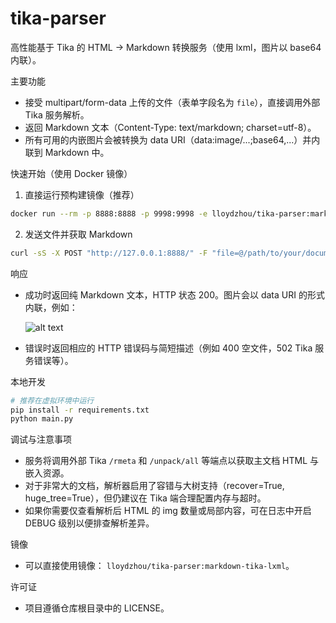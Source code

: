 # tika-parser
高性能基于 Tika 的 HTML -> Markdown 转换服务（使用 lxml，图片以 base64 内联）。

主要功能
- 接受 multipart/form-data 上传的文件（表单字段名为 `file`），直接调用外部 Tika 服务解析。
- 返回 Markdown 文本（Content-Type: text/markdown; charset=utf-8）。
- 所有可用的内嵌图片会被转换为 data URI（data:image/...;base64,...）并内联到 Markdown 中。

快速开始（使用 Docker 镜像）

1) 直接运行预构建镜像（推荐）

```bash
docker run --rm -p 8888:8888 -p 9998:9998 -e lloydzhou/tika-parser:markdown-tika-lxml
```

2) 发送文件并获取 Markdown

```bash
curl -sS -X POST "http://127.0.0.1:8888/" -F "file=@/path/to/your/document.pdf" -o output.md
```

响应
- 成功时返回纯 Markdown 文本，HTTP 状态 200。图片会以 data URI 的形式内联，例如：

  ![alt text](data:image/png;base64,iVBORw0KGgoAAAANS...)

- 错误时返回相应的 HTTP 错误码与简短描述（例如 400 空文件，502 Tika 服务错误等）。

本地开发

```bash
# 推荐在虚拟环境中运行
pip install -r requirements.txt
python main.py
```

调试与注意事项
- 服务将调用外部 Tika `/rmeta` 和 `/unpack/all` 等端点以获取主文档 HTML 与嵌入资源。
- 对于非常大的文档，解析器启用了容错与大树支持（recover=True, huge_tree=True），但仍建议在 Tika 端合理配置内存与超时。
- 如果你需要仅查看解析后 HTML 的 img 数量或局部内容，可在日志中开启 DEBUG 级别以便排查解析差异。

镜像
- 可以直接使用镜像： `lloydzhou/tika-parser:markdown-tika-lxml`。

许可证
- 项目遵循仓库根目录中的 LICENSE。


